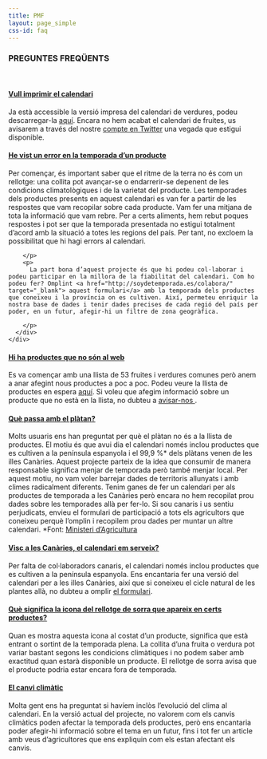 ```yaml
---
title: PMF
layout: page_simple
css-id: faq
---
```


### PREGUNTES FREQÜENTS
<br>

<div class="panel-group" id="accordion" role="tablist" aria-multiselectable="true">
  <div class="panel panel-default">
    <div class="panel-heading" role="tab" id="headingImprimir">
      <h4 class="panel-title">
      <a class="collapsed" role="button" data-toggle="collapse" data-parent="#accordion" href="#imprimir" aria-expanded="true" aria-controls="collapseTwo">
      Vull imprimir el calendari
      </a>
    </h4>
    </div>
    <div id="imprimir" class="panel-collapse collapse in" role="tabpanel" aria-labelledby="headingImprimir">
      <div class="panel-body">
        <p>
        Ja està accessible la versió impresa del calendari de verdures, podeu descarregar-la <a href="https://soydetemporada.es/data/calendario-verduras.pdf" target="_blank">aquí</a>. Encara no hem acabat el calendari de fruites, us avisarem a través del nostre <a href='https://twitter.com/soydetemporada'
            target='_blank'>compte en Twitter</a> una vegada que estigui disponible.
        </p>
      </div>
    </div>
  </div>
  <div class="panel panel-default">
    <div class="panel-heading" role="tab" id="headingError">
      <h4 class="panel-title">
        <a role="button" data-toggle="collapse" data-parent="#accordion" href="#error-calendario" aria-expanded="false" aria-controls="collapseOne">
        He vist un error en la temporada d’un producte
        </a>
      </h4>
    </div>
    <div id="error-calendario" class="panel-collapse collapse" role="tabpanel" aria-labelledby="headingError">
      <div class="panel-body">
        <p>
          Per començar, és important saber que el ritme de la terra no és com un rellotge: una collita pot avançar-se o endarrerir-se depenent de les condicions climatològiques i de la varietat del producte. Les temporades dels productes presents en aquest calendari es van fer a partir de les respostes que vam recopilar sobre cada producte. Vam fer una mitjana de tota la informació que vam rebre. Per a certs aliments, hem rebut poques respostes i pot ser que la temporada presentada no estigui totalment d’acord amb la situació a totes les regions del país. Per tant, no excloem la possibilitat que hi hagi errors al calendari.

        </p>
        <p>
          La part bona d’aquest projecte és que hi podeu col·laborar i podeu participar en la millora de la fiabilitat del calendari. Com ho podeu fer? Omplint <a href="http://soydetemporada.es/colabora/" target="_blank"> aquest formulari</a> amb la temporada dels productes que coneixeu i la província on es cultiven. Així, permeteu enriquir la nostra base de dades i tenir dades precises de cada regió del país per poder, en un futur, afegir-hi un filtre de zona geogràfica.

        </p>
      </div>
    </div>
  </div>
  <!-- inicio -->
  <div class="panel panel-default">
    <div class="panel-heading" role="tab" id="headingNoProduct">
      <h4 class="panel-title">
        <a class="collapsed" role="button" data-toggle="collapse" data-parent="#accordion" href="#no-product" aria-expanded="false" aria-controls="collapseThree">
          Hi ha productes que no són al web
        </a>
      </h4>
    </div>
    <div id="no-product" class="panel-collapse collapse" role="tabpanel" aria-labelledby="headingNoProduct">
      <div class="panel-body">
        <p>
          Es va començar amb una llista de 53 fruites i verdures comunes però anem a anar afegint nous productes a poc a poc. Podeu veure la llista de productes en espera <a href="https://github.com/soydetemporada/website/issues/13" target="_blank">aquí</a>. Si voleu que afegim informació sobre un producte que no està en la llista, no dubteu a <a href="http://soydetemporada.es/contacto/" target="_blank"> avisar-nos </a>.
        </p>
      </div>
    </div>
  </div>
  <!--  fin -->
  <div class="panel panel-default">
    <div class="panel-heading" role="tab" id="headingPlatano">
      <h4 class="panel-title">
      <a class="collapsed" role="button" data-toggle="collapse" data-parent="#accordion" href="#platano" aria-expanded="false" aria-controls="collapseThree">
        Què passa amb el plàtan?
      </a>
    </h4>
    </div>
    <div id="platano" class="panel-collapse collapse" role="tabpanel" aria-labelledby="headingPlatano">
      <div class="panel-body">
        <p>
          Molts usuaris ens han preguntat per què el plàtan no és a la llista de productes. El motiu és que avui dia el calendari només inclou productes que es cultiven a la península espanyola i el 99,9 %* dels plàtans venen de les illes Canàries. Aquest projecte parteix de la idea que consumir de manera responsable significa menjar de temporada però també menjar local. Per aquest motiu, no vam voler barrejar dades de territoris allunyats i amb climes radicalment diferents. Tenim ganes de fer un calendari per als productes de temporada a les Canàries però encara no hem recopilat prou dades sobre les temporades allà per fer-lo. Si sou canaris i us sentiu perjudicats, envieu el formulari de participació a tots els agricultors que coneixeu perquè l’omplin i recopilem prou dades per muntar un altre calendari. *Font: <a href="http://www.mapama.gob.es/es/estadistica/temas/publicaciones/anuario-de-estadistica/"
            target="_blank"> Ministeri d’Agricultura </a>
        </p>
      </div>
    </div>
  </div>
  <div class="panel panel-default">
    <div class="panel-heading" role="tab" id="headingCanarias">
      <h4 class="panel-title">
      <a class="collapsed" role="button" data-toggle="collapse" data-parent="#accordion" href="#canarias" aria-expanded="false" aria-controls="collapseThree">
        Visc a les Canàries, el calendari em serveix?
      </a>
    </h4>
    </div>
    <div id="canarias" class="panel-collapse collapse" role="tabpanel" aria-labelledby="headingCanarias">
      <div class="panel-body">
        <p>
          Per falta de col·laboradors canaris, el calendari només inclou productes que es cultiven a la península espanyola. Ens encantaria fer una versió del calendari per a les illes Canàries, així que si coneixeu el cicle natural de les plantes allà, no dubteu a omplir <a href="http://soydetemporada.es/colabora/" target="_blank">el formulari</a>.
        </p>
      </div>
    </div>
  </div>
  <div class="panel panel-default">
    <div class="panel-heading" role="tab" id="headingIcono">
      <h4 class="panel-title">
      <a class="collapsed" role="button" data-toggle="collapse" data-parent="#accordion" href="#icono" aria-expanded="false" aria-controls="collapseThree">
        Què significa la icona del rellotge de sorra que apareix en certs productes?
      </a>
    </h4>
    </div>
    <div id="icono" class="panel-collapse collapse" role="tabpanel" aria-labelledby="headingIcono">
      <div class="panel-body">
        <p>
        Quan es mostra aquesta icona al costat d’un producte, significa que està entrant o sortint de la temporada plena. La collita d’una fruita o verdura pot variar bastant segons les condicions climàtiques i no podem saber amb exactitud quan estarà disponible un producte. El rellotge de sorra avisa que el producte podria estar encara fora de temporada.
        </p>
      </div>
    </div>
  </div>
  <div class="panel panel-default">
    <div class="panel-heading" role="tab" id="headingCambioClimatico">
      <h4 class="panel-title">
      <a class="collapsed" role="button" data-toggle="collapse" data-parent="#accordion" href="#cambio-climatico" aria-expanded="false" aria-controls="collapseThree">
        El canvi climàtic
      </a>
    </h4>
    </div>
    <div id="cambio-climatico" class="panel-collapse collapse" role="tabpanel" aria-labelledby="headingCambioClimatico">
      <div class="panel-body">
        <p>
          Molta gent ens ha preguntat si havíem inclòs l’evolució del clima al calendari. En la versió actual del projecte, no valorem com els canvis climàtics poden afectar la temporada dels productes, però ens encantaria poder afegir-hi informació sobre el tema en un futur, fins i tot fer un article amb veus d’agricultores que ens expliquin com els estan afectant els canvis.
        </p>
      </div>
    </div>
  </div>
</div>
